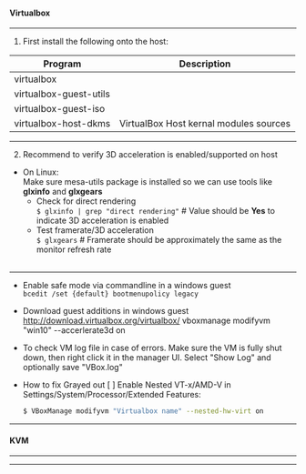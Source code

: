#### Virtualbox  
- - -
1. First install the following onto the host:  

| Program | Description |
| --- | --- |
| virtualbox||  
| virtualbox-guest-utils | |  
| virtualbox-guest-iso | |  
| virtualbox-host-dkms | VirtualBox Host kernal modules sources |  
- - -
2. Recommend to verify 3D acceleration is enabled/supported on host  
- On Linux:  
Make sure mesa-utils package is installed so we can use tools like **glxinfo** and **glxgears**  
  - Check for direct rendering  
`$ glxinfo | grep "direct rendering"` # Value should be **Yes** to indicate 3D acceleration is enabled  
  - Test framerate/3D acceleration  
`$ glxgears` # Framerate should be approximately the same as the monitor refresh rate  
&emsp;
- - -
- Enable safe mode via commandline in a windows guest  
 `bcedit /set {default} bootmenupolicy legacy`  
- Download guest additions in windows guest  
  http://download.virtualbox.org/virtualbox/
vboxmanage modifyvm "win10" --accerlerate3d on
- To check VM log file in case of errors. Make sure the VM is fully shut down, then right click it in the manager UI. Select "Show Log" and optionally save "VBox.log"  

- How to fix Grayed out [ ] Enable Nested VT-x/AMD-V in Settings/System/Processor/Extended Features:  
  ```bash
  $ VBoxManage modifyvm "Virtualbox name" --nested-hw-virt on
  ```
- - -
#### KVM  
- - -

- - -
